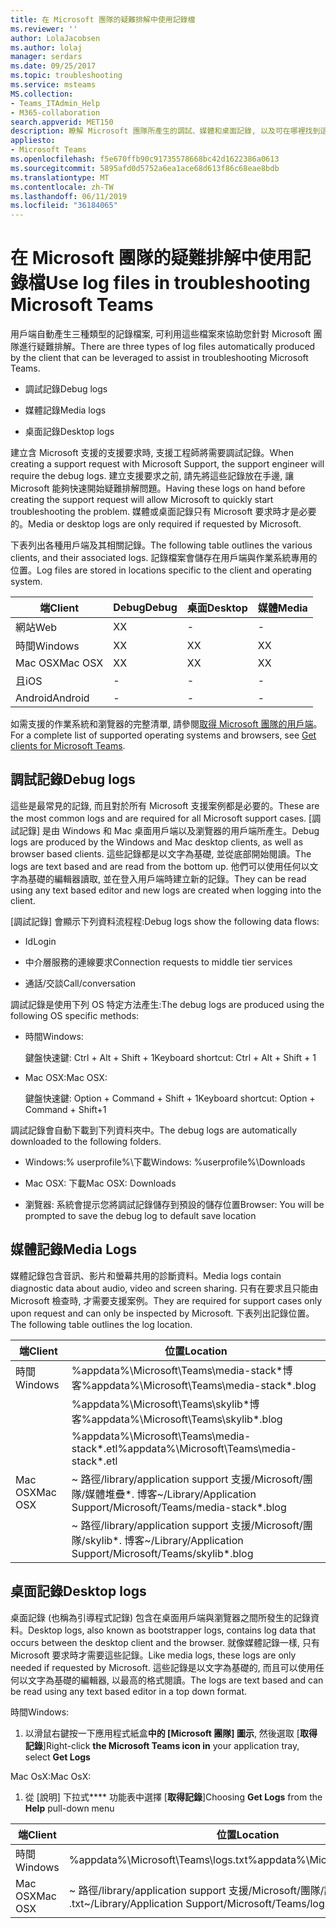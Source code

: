 ```yaml
---
title: 在 Microsoft 團隊的疑難排解中使用記錄檔
ms.reviewer: ''
author: LolaJacobsen
ms.author: lolaj
manager: serdars
ms.date: 09/25/2017
ms.topic: troubleshooting
ms.service: msteams
MS.collection:
- Teams_ITAdmin_Help
- M365-collaboration
search.appverid: MET150
description: 瞭解 Microsoft 團隊所產生的調試、媒體和桌面記錄, 以及可在哪裡找到這些記錄, 以及如何協助疑難排解。
appliesto:
- Microsoft Teams
ms.openlocfilehash: f5e670ffb90c91735578668bc42d1622386a0613
ms.sourcegitcommit: 5895afd0d5752a6ea1ace68d613f86c68eae8bdb
ms.translationtype: MT
ms.contentlocale: zh-TW
ms.lasthandoff: 06/11/2019
ms.locfileid: "36184065"
---
```

<a name="use-log-files-in-troubleshooting-microsoft-teams"></a><span data-ttu-id="7cf95-103">在 Microsoft 團隊的疑難排解中使用記錄檔</span><span class="sxs-lookup"><span data-stu-id="7cf95-103">Use log files in troubleshooting Microsoft Teams</span></span>
=================================================

<span data-ttu-id="7cf95-104">用戶端自動產生三種類型的記錄檔案, 可利用這些檔案來協助您針對 Microsoft 團隊進行疑難排解。</span><span class="sxs-lookup"><span data-stu-id="7cf95-104">There are three types of log files automatically produced by the client that can be leveraged to assist in troubleshooting Microsoft Teams.</span></span>

-   <span data-ttu-id="7cf95-105">調試記錄</span><span class="sxs-lookup"><span data-stu-id="7cf95-105">Debug logs</span></span>

-   <span data-ttu-id="7cf95-106">媒體記錄</span><span class="sxs-lookup"><span data-stu-id="7cf95-106">Media logs</span></span>

-   <span data-ttu-id="7cf95-107">桌面記錄</span><span class="sxs-lookup"><span data-stu-id="7cf95-107">Desktop logs</span></span>

<span data-ttu-id="7cf95-108">建立含 Microsoft 支援的支援要求時, 支援工程師將需要調試記錄。</span><span class="sxs-lookup"><span data-stu-id="7cf95-108">When creating a support request with Microsoft Support, the support engineer will require the debug logs.</span></span> <span data-ttu-id="7cf95-109">建立支援要求之前, 請先將這些記錄放在手邊, 讓 Microsoft 能夠快速開始疑難排解問題。</span><span class="sxs-lookup"><span data-stu-id="7cf95-109">Having these logs on hand before creating the support request will allow Microsoft to quickly start troubleshooting the problem.</span></span> <span data-ttu-id="7cf95-110">媒體或桌面記錄只有 Microsoft 要求時才是必要的。</span><span class="sxs-lookup"><span data-stu-id="7cf95-110">Media or desktop logs are only required if requested by Microsoft.</span></span>

<span data-ttu-id="7cf95-111">下表列出各種用戶端及其相關記錄。</span><span class="sxs-lookup"><span data-stu-id="7cf95-111">The following table outlines the various clients, and their associated logs.</span></span> <span data-ttu-id="7cf95-112">記錄檔案會儲存在用戶端與作業系統專用的位置。</span><span class="sxs-lookup"><span data-stu-id="7cf95-112">Log files are stored in locations specific to the client and operating system.</span></span>


|<span data-ttu-id="7cf95-113">端</span><span class="sxs-lookup"><span data-stu-id="7cf95-113">Client</span></span> |<span data-ttu-id="7cf95-114">Debug</span><span class="sxs-lookup"><span data-stu-id="7cf95-114">Debug</span></span>|<span data-ttu-id="7cf95-115">桌面</span><span class="sxs-lookup"><span data-stu-id="7cf95-115">Desktop</span></span>|<span data-ttu-id="7cf95-116">媒體</span><span class="sxs-lookup"><span data-stu-id="7cf95-116">Media</span></span>|
|---------|---------|---------|---------|
|<span data-ttu-id="7cf95-117">網站</span><span class="sxs-lookup"><span data-stu-id="7cf95-117">Web</span></span>    |<span data-ttu-id="7cf95-118">X</span><span class="sxs-lookup"><span data-stu-id="7cf95-118">X</span></span>         |-         |-         |
|<span data-ttu-id="7cf95-119">時間</span><span class="sxs-lookup"><span data-stu-id="7cf95-119">Windows</span></span>     |<span data-ttu-id="7cf95-120">X</span><span class="sxs-lookup"><span data-stu-id="7cf95-120">X</span></span>         |<span data-ttu-id="7cf95-121">X</span><span class="sxs-lookup"><span data-stu-id="7cf95-121">X</span></span>         |<span data-ttu-id="7cf95-122">X</span><span class="sxs-lookup"><span data-stu-id="7cf95-122">X</span></span>         |
|<span data-ttu-id="7cf95-123">Mac OSX</span><span class="sxs-lookup"><span data-stu-id="7cf95-123">Mac OSX</span></span>     |<span data-ttu-id="7cf95-124">X</span><span class="sxs-lookup"><span data-stu-id="7cf95-124">X</span></span>         |<span data-ttu-id="7cf95-125">X</span><span class="sxs-lookup"><span data-stu-id="7cf95-125">X</span></span>         |<span data-ttu-id="7cf95-126">X</span><span class="sxs-lookup"><span data-stu-id="7cf95-126">X</span></span>         |
|<span data-ttu-id="7cf95-127">且</span><span class="sxs-lookup"><span data-stu-id="7cf95-127">iOS</span></span>     |-         |-         |-         |
|<span data-ttu-id="7cf95-128">Android</span><span class="sxs-lookup"><span data-stu-id="7cf95-128">Android</span></span>     |-         |-         |-         |

<span data-ttu-id="7cf95-129">如需支援的作業系統和瀏覽器的完整清單, 請參閱[取得 Microsoft 團隊的用戶端](get-clients.md)。</span><span class="sxs-lookup"><span data-stu-id="7cf95-129">For a complete list of supported operating systems and browsers, see [Get clients for Microsoft Teams](get-clients.md).</span></span>

<a name="debug-logs"></a><span data-ttu-id="7cf95-130">調試記錄</span><span class="sxs-lookup"><span data-stu-id="7cf95-130">Debug logs</span></span>
---------------------------

<span data-ttu-id="7cf95-131">這些是最常見的記錄, 而且對於所有 Microsoft 支援案例都是必要的。</span><span class="sxs-lookup"><span data-stu-id="7cf95-131">These are the most common logs and are required for all Microsoft support cases.</span></span> <span data-ttu-id="7cf95-132">[調試記錄] 是由 Windows 和 Mac 桌面用戶端以及瀏覽器的用戶端所產生。</span><span class="sxs-lookup"><span data-stu-id="7cf95-132">Debug logs are produced by the Windows and Mac desktop clients, as well as browser based clients.</span></span> <span data-ttu-id="7cf95-133">這些記錄都是以文字為基礎, 並從底部開始閱讀。</span><span class="sxs-lookup"><span data-stu-id="7cf95-133">The logs are text based and are read from the bottom up.</span></span> <span data-ttu-id="7cf95-134">他們可以使用任何以文字為基礎的編輯器讀取, 並在登入用戶端時建立新的記錄。</span><span class="sxs-lookup"><span data-stu-id="7cf95-134">They can be read using any text based editor and new logs are created when logging into the client.</span></span>

<span data-ttu-id="7cf95-135">[調試記錄] 會顯示下列資料流程程:</span><span class="sxs-lookup"><span data-stu-id="7cf95-135">Debug logs show the following data flows:</span></span>

-   <span data-ttu-id="7cf95-136">Id</span><span class="sxs-lookup"><span data-stu-id="7cf95-136">Login</span></span>

-   <span data-ttu-id="7cf95-137">中介層服務的連線要求</span><span class="sxs-lookup"><span data-stu-id="7cf95-137">Connection requests to middle tier services</span></span>

-   <span data-ttu-id="7cf95-138">通話/交談</span><span class="sxs-lookup"><span data-stu-id="7cf95-138">Call/conversation</span></span>

<span data-ttu-id="7cf95-139">調試記錄是使用下列 OS 特定方法產生:</span><span class="sxs-lookup"><span data-stu-id="7cf95-139">The debug logs are produced using the following OS specific methods:</span></span>

-   <span data-ttu-id="7cf95-140">時間</span><span class="sxs-lookup"><span data-stu-id="7cf95-140">Windows:</span></span>

      <span data-ttu-id="7cf95-141">鍵盤快速鍵: Ctrl + Alt + Shift + 1</span><span class="sxs-lookup"><span data-stu-id="7cf95-141">Keyboard shortcut: Ctrl + Alt + Shift + 1</span></span>

-   <span data-ttu-id="7cf95-142">Mac OSX:</span><span class="sxs-lookup"><span data-stu-id="7cf95-142">Mac OSX:</span></span>

      <span data-ttu-id="7cf95-143">鍵盤快速鍵: Option + Command + Shift + 1</span><span class="sxs-lookup"><span data-stu-id="7cf95-143">Keyboard shortcut: Option + Command + Shift+1</span></span>

<span data-ttu-id="7cf95-144">調試記錄會自動下載到下列資料夾中。</span><span class="sxs-lookup"><span data-stu-id="7cf95-144">The debug logs are automatically downloaded to the following folders.</span></span>

-   <span data-ttu-id="7cf95-145">Windows:% userprofile%\\下載</span><span class="sxs-lookup"><span data-stu-id="7cf95-145">Windows: %userprofile%\\Downloads</span></span>

-   <span data-ttu-id="7cf95-146">Mac OSX: 下載</span><span class="sxs-lookup"><span data-stu-id="7cf95-146">Mac OSX: Downloads</span></span>

-   <span data-ttu-id="7cf95-147">瀏覽器: 系統會提示您將調試記錄儲存到預設的儲存位置</span><span class="sxs-lookup"><span data-stu-id="7cf95-147">Browser: You will be prompted to save the debug log to default save location</span></span>

<a name="media-logs"></a><span data-ttu-id="7cf95-148">媒體記錄</span><span class="sxs-lookup"><span data-stu-id="7cf95-148">Media Logs</span></span>
---------------------------

<span data-ttu-id="7cf95-149">媒體記錄包含音訊、影片和螢幕共用的診斷資料。</span><span class="sxs-lookup"><span data-stu-id="7cf95-149">Media logs contain diagnostic data about audio, video and screen sharing.</span></span> <span data-ttu-id="7cf95-150">只有在要求且只能由 Microsoft 檢查時, 才需要支援案例。</span><span class="sxs-lookup"><span data-stu-id="7cf95-150">They are required for support cases only upon request and can only be inspected by Microsoft.</span></span> <span data-ttu-id="7cf95-151">下表列出記錄位置。</span><span class="sxs-lookup"><span data-stu-id="7cf95-151">The following table outlines the log location.</span></span>


|<span data-ttu-id="7cf95-152">端</span><span class="sxs-lookup"><span data-stu-id="7cf95-152">Client</span></span> |<span data-ttu-id="7cf95-153">位置</span><span class="sxs-lookup"><span data-stu-id="7cf95-153">Location</span></span> |
|---------|---------|
|<span data-ttu-id="7cf95-154">時間</span><span class="sxs-lookup"><span data-stu-id="7cf95-154">Windows</span></span>     |<span data-ttu-id="7cf95-155">%appdata%\Microsoft\Teams\media-stack\*博客</span><span class="sxs-lookup"><span data-stu-id="7cf95-155">%appdata%\Microsoft\Teams\media-stack\*.blog</span></span>         |
|            |<span data-ttu-id="7cf95-156">%appdata%\Microsoft\Teams\skylib\*博客</span><span class="sxs-lookup"><span data-stu-id="7cf95-156">%appdata%\Microsoft\Teams\skylib\*.blog</span></span>
|            |<span data-ttu-id="7cf95-157">%appdata%\Microsoft\Teams\media-stack\*.etl</span><span class="sxs-lookup"><span data-stu-id="7cf95-157">%appdata%\Microsoft\Teams\media-stack\*.etl</span></span>         |
|<span data-ttu-id="7cf95-158">Mac OSX</span><span class="sxs-lookup"><span data-stu-id="7cf95-158">Mac OSX</span></span>     |<span data-ttu-id="7cf95-159">~ 路徑/library/application support 支援/Microsoft/團隊/媒體堆疊\*. 博客</span><span class="sxs-lookup"><span data-stu-id="7cf95-159">~/Library/Application Support/Microsoft/Teams/media-stack\*.blog</span></span>         |
|            |<span data-ttu-id="7cf95-160">~ 路徑/library/application support 支援/Microsoft/團隊/skylib\*. 博客</span><span class="sxs-lookup"><span data-stu-id="7cf95-160">~/Library/Application Support/Microsoft/Teams/skylib\*.blog</span></span>         |



<a name="desktop-logs"></a><span data-ttu-id="7cf95-161">桌面記錄</span><span class="sxs-lookup"><span data-stu-id="7cf95-161">Desktop logs</span></span>
---------------------

<span data-ttu-id="7cf95-162">桌面記錄 (也稱為引導程式記錄) 包含在桌面用戶端與瀏覽器之間所發生的記錄資料。</span><span class="sxs-lookup"><span data-stu-id="7cf95-162">Desktop logs, also known as bootstrapper logs, contains log data that occurs between the desktop client and the browser.</span></span> <span data-ttu-id="7cf95-163">就像媒體記錄一樣, 只有 Microsoft 要求時才需要這些記錄。</span><span class="sxs-lookup"><span data-stu-id="7cf95-163">Like media logs, these logs are only needed if requested by Microsoft.</span></span> <span data-ttu-id="7cf95-164">這些記錄是以文字為基礎的, 而且可以使用任何以文字為基礎的編輯器, 以最高的格式閱讀。</span><span class="sxs-lookup"><span data-stu-id="7cf95-164">The logs are text based and can be read using any text based editor in a top down format.</span></span>

<span data-ttu-id="7cf95-165">時間</span><span class="sxs-lookup"><span data-stu-id="7cf95-165">Windows:</span></span>

1.  <span data-ttu-id="7cf95-166">以滑鼠右鍵按一下應用程式紙盒**中的 [Microsoft 團隊] 圖示**, 然後選取 [**取得記錄**]</span><span class="sxs-lookup"><span data-stu-id="7cf95-166">Right-click **the Microsoft Teams icon in** your application tray, select **Get Logs**</span></span>

<span data-ttu-id="7cf95-167">Mac OsX:</span><span class="sxs-lookup"><span data-stu-id="7cf95-167">Mac OsX:</span></span>

1.  <span data-ttu-id="7cf95-168">從 [說明] 下拉式\*\*\*\* 功能表中選擇 [**取得記錄**]</span><span class="sxs-lookup"><span data-stu-id="7cf95-168">Choosing **Get Logs** from the **Help** pull-down menu</span></span>

|<span data-ttu-id="7cf95-169">端</span><span class="sxs-lookup"><span data-stu-id="7cf95-169">Client</span></span> |<span data-ttu-id="7cf95-170">位置</span><span class="sxs-lookup"><span data-stu-id="7cf95-170">Location</span></span> |
|---------|---------|
|<span data-ttu-id="7cf95-171">時間</span><span class="sxs-lookup"><span data-stu-id="7cf95-171">Windows</span></span>     |<span data-ttu-id="7cf95-172">%appdata%\Microsoft\Teams\logs.txt</span><span class="sxs-lookup"><span data-stu-id="7cf95-172">%appdata%\Microsoft\Teams\logs.txt</span></span>         |
|<span data-ttu-id="7cf95-173">Mac OSX</span><span class="sxs-lookup"><span data-stu-id="7cf95-173">Mac OSX</span></span>     |<span data-ttu-id="7cf95-174">~ 路徑/library/application support 支援/Microsoft/團隊/記錄 .txt</span><span class="sxs-lookup"><span data-stu-id="7cf95-174">~/Library/Application Support/Microsoft/Teams/logs.txt</span></span>         |
